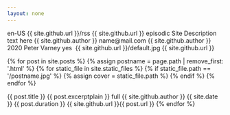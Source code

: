 ```yaml
---
layout: none
---
```

<?xml version="1.0" encoding="UTF-8" ?>
<rss version="2.0">
<channel>
  <language>en-US</language>
  <atom:link rel="self" type="application/rss+xml" href="{{ site.github.url }}/rss"/>
  <itunes:new-feed-url>{{ site.github.url }}/rss</itunes:new-feed-url>
  <title>{{ site.title }}</title>
  <link>
    {{ site.github.url }}
  </link>
  <description>
      <![CDATA[Site Description text here]]>
  </description>
  <itunes:type>episodic</itunes:type>
  <itunes:summary>Site Description text here</itunes:summary>
  <itunes:owner>
    <itunes:name>{{ site.github.author }}</itunes:name>
    <itunes:email>name@mail.com</itunes:email>
  </itunes:owner>
  <itunes:author>{{ site.github.author }}</itunes:author>
  <copyright>2020 Peter Varney</copyright>
  <itunes:explicit>yes</itunes:explicit>
  <itunes:category text="Comedy">
    <itunes:category text="Improv"/>
  </itunes:category>
  <itunes:category text="Fiction">
    <itunes:category text="Comedy Fiction"/>
  </itunes:category>
  <itunes:image href="{{ site.github.url }}/default.jpg"/>
  <image>
    <url>{{ site.github.url }}/default.jpg</url>
    <title>{{ site.title }}</title>
    <link>{{ site.github.url }}</link>
  </image>

{% for post in site.posts %}
    {% assign postname = page.path | remove_first: '.html' %}
    {% for static_file in site.static_files %}
      {% if static_file.path == '/postname.jpg' %}
          {% assign cover = static_file.path %}
      {% endif %}
    {% endfor %}

<item>
  <title>{{ post.title }}</title>
  <itunes:title>{{ post.title }}</itunes:title>
  <description><![CDATA[{{ post.excerpt }}]]></description>
  <itunes:summary>{{ post.excerptplain }}</itunes:summary>
  <itunes:episodeType>full</itunes:episodeType>
  <itunes:author>{{ site.github.author }}</itunes:author>
  <itunes:image href="{{ site.github.url }}{{ cover | default: site.title }}.jpg"/>
  <media:content url="{{ site.github.url }}{{ post.id }}.mp3" type="audio/mpeg">
    <media:player url="{{ site.github.url }}{{ post.id }}/embed"/>
  </media:content>
  <media:content url="{{ site.github.url }}{{ post.id | default: site.title }}.jpg" type="image/jpeg"/>
  <pubDate>{{ site.date }}</pubDate>
  <itunes:duration>{{ post.duration }}</itunes:duration>
  <enclosure url="{{ site.github.url }}{{ post.id }}.mp3" length="{{ post.length }}" type="audio/mpeg"/>
  <link>{{ site.github.url }}{{ post.url }}</link>
</item>
{% endfor %}

</channel>
</rss>
